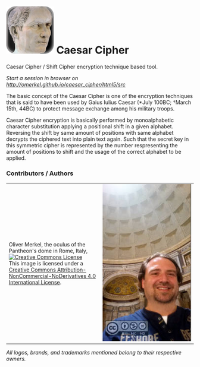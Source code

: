 <img src="html5/src/img/icons/caesar128.png" /> Caesar Cipher
=============

Caesar Cipher / Shift Cipher encryption technique based tool.

<em>Start a session in browser on http://omerkel.github.io/caesar_cipher/html5/src</em>

The basic concept of the Caesar Cipher is one of the encryption techniques
that is said to have been used by Gaius Iulius Caesar (*July 100BC; &dagger;March
15th, 44BC) to protect message exchange among his military troops.

Caesar Cipher encryption is basically performed by monoalphabetic character
substitution applying a positional shift in a given alphabet. Reversing
the shift by same amount of positions with same alphabet decrypts the
ciphered text into plain text again. Such that the secret key in this
symmetric cipher is represented by the number respresenting the amount
of positions to shift and the usage of the correct alphabet to be applied.

### Contributors / Authors

<table>
  <tr>
    <td><p>Oliver Merkel, the oculus of the Pantheon's
      dome in Rome, Italy,<br /><a rel="license" href="http://creativecommons.org/licenses/by-nc-nd/4.0/"><img alt="Creative Commons License" style="border-width:0" src="http://i.creativecommons.org/l/by-nc-nd/4.0/88x31.png" /></a><br />This image is licensed under a <a rel="license" href="http://creativecommons.org/licenses/by-nc-nd/4.0/">Creative Commons Attribution-NonCommercial-NoDerivatives 4.0 International License</a>.    
    </p>
    </td>
    <td style='max-width: 180px; width: 50%;'><img width="100%" ondragstart="return false;" alt="Oliver Merkel, Creative Commons License, This image is licensed under a Creative Commons Attribution-NonCommercial-NoDerivatives 4.0 International License." src="html5/src/img/20150528_oliver-rome.jpg" /></td>
  </tr>
</table>

_All logos, brands, and trademarks mentioned belong to their respective owners._
